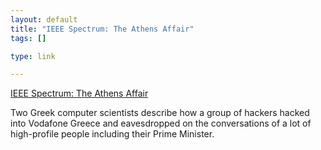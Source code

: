 ```yaml
--- 
layout: default
title: "IEEE Spectrum: The Athens Affair"
tags: []

type: link

---
```

<a href="http://www.spectrum.ieee.org/print/5280">IEEE Spectrum: The Athens Affair</a>

Two Greek computer scientists describe how a group of hackers hacked into Vodafone Greece and eavesdropped on the conversations of a lot of high-profile people including their Prime Minister.
